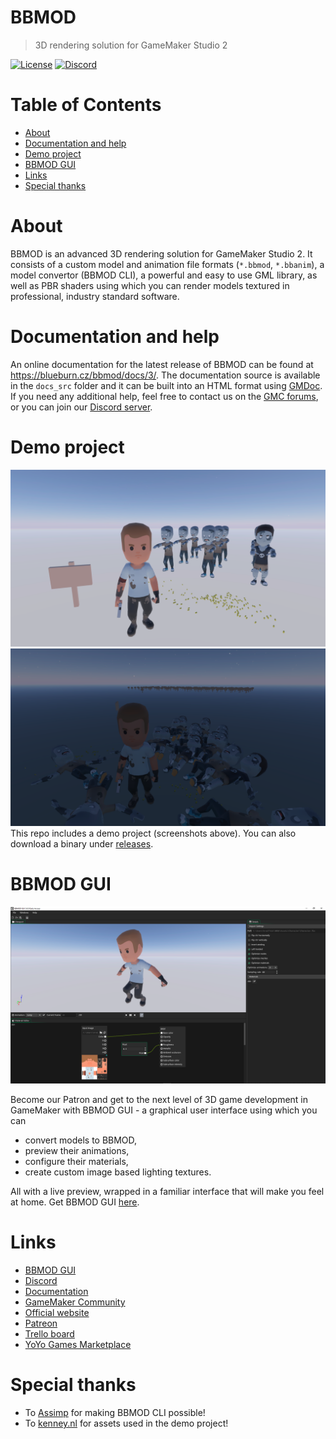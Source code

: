 # BBMOD
> 3D rendering solution for GameMaker Studio 2

[![License](https://img.shields.io/github/license/blueburn-cz/BBMOD)](LICENSE)
[![Discord](https://img.shields.io/discord/298884075585011713?label=Discord)](https://discord.gg/ep2BGPm)

# Table of Contents
* [About](#about)
* [Documentation and help](#documentation-and-help)
* [Demo project](#demo-project)
* [BBMOD GUI](#bbmod-gui)
* [Links](Links)
* [Special thanks](#special-thanks)

# About
BBMOD is an advanced 3D rendering solution for GameMaker Studio 2. It consists
of a custom model and animation file formats (`*.bbmod`, `*.bbanim`), a model
convertor (BBMOD CLI), a powerful and easy to use GML library, as well as PBR
shaders using which you can render models textured in professional, industry
standard software.

# Documentation and help
An online documentation for the latest release of BBMOD can be found at https://blueburn.cz/bbmod/docs/3/. The documentation source is available in the `docs_src` folder and it can be built into an HTML format using [GMDoc](https://marketplace.yoyogames.com/assets/10014/gmdoc-2). If you need any additional help, feel free to contact us on the [GMC forums](https://forum.yoyogames.com/index.php?threads/60628), or you can join our [Discord server](https://discord.gg/ep2BGPm).

# Demo project
![Day](screenshots/day.png)
![Night](screenshots/night.png)
This repo includes a demo project (screenshots above). You can also download a binary under [releases](https://github.com/blueburn-cz/BBMOD/releases).

# BBMOD GUI
![BBMOD GUI](screenshots/gui.png)

Become our Patron and get to the next level of 3D game development in GameMaker with BBMOD GUI - a graphical user interface using which you can

* convert models to BBMOD,
* preview their animations,
* configure their materials,
* create custom image based lighting textures.

All with a live preview, wrapped in a familiar interface that will make you feel at home. Get BBMOD GUI [here](https://blueburn.cz/index.php?menu=bbmod_gui).

# Links
* [BBMOD GUI](https://blueburn.cz/index.php?menu=bbmod_gui)
* [Discord](https://discord.gg/ep2BGPm)
* [Documentation](https://blueburn.cz/bbmod/docs/3/)
* [GameMaker Community](https://forum.yoyogames.com/index.php?threads/60628)
* [Official website](https://blueburn.cz/index.php?menu=bbmod)
* [Patreon](https://www.patreon.com/blueburn)
* [Trello board](https://trello.com/b/XKnnTduD/bbmod)
* [YoYo Games Marketplace](https://marketplace.yoyogames.com/assets/10210/bbmod-3)

# Special thanks
* To [Assimp](https://github.com/assimp/assimp) for making BBMOD CLI possible!
* To [kenney.nl](https://www.kenney.nl/) for assets used in the demo project!
